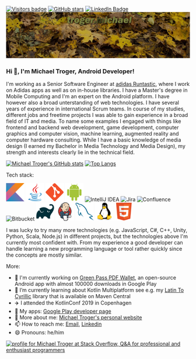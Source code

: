 [![Visitors badge](https://visitor-badge.glitch.me/badge?page_id=michaeltroger&left_color=green&right_color=red)](https://github.com/michaeltroger) [![GitHub stars](https://img.shields.io/github/stars/michaeltroger?style=flat)](https://github.com/michaeltroger) [![LinkedIn Badge](https://img.shields.io/badge/LinkedIn-Profile-informational?style=flat&logo=linkedin&logoColor=white&color=0D76A8)](https://www.linkedin.com/in/michaeltroger/)
[![Header](header.jpg)](https://github.com/michaeltroger)
### Hi 👋, I'm Michael Troger, Android Developer!
I'm working as a Senior Software Engineer at [adidas Runtastic](https://www.runtastic.com), where I work on Adidas apps as well as on in-house libraries. I have a Master's degree in Mobile Computing and I'm an expert on the Android platform. I have however also a broad unterstanding of web technologies. I have several years of experience in international Scrum teams. In course of my studies, different jobs and freetime projects I was able to gain experience in a broad field of IT and media. To name some examples I engaged with things like frontend and backend web development, game development, computer graphics and computer vision, machine learning, augmented reality and computer hardware consulting. While I have a basic knowledge of media design (I earned my Bachelor in Media Technology and Media Design), my strength and interests clearly lie in the technical field. 

[![Michael Troger's GitHub stats](https://github-readme-stats.vercel.app/api?username=michaeltroger&count_private=true)](https://github.com/michaeltroger) [![Top Langs](https://github-readme-stats.vercel.app/api/top-langs/?username=michaeltroger&layout=compact)](https://github.com/michaeltroger)


Tech stack:

<img src="https://raw.githubusercontent.com/devicons/devicon/master/icons/kotlin/kotlin-original.svg" alt="Kotlin" title="Kotlin" width="50" height="50"/> <img src="https://raw.githubusercontent.com/devicons/devicon/master/icons/java/java-original.svg" alt="Java" title="Java" width="50" height="50"/> <img src="https://raw.githubusercontent.com/devicons/devicon/master/icons/git/git-original.svg" alt="Git" title="Git" width="50" height="50"/> <img src="https://raw.githubusercontent.com/devicons/devicon/master/icons/android/android-original.svg" alt="Android" title="Android" width="50" height="50"/> <img src="https://cdn.worldvectorlogo.com/logos/intellij-idea-1.svg" alt="IntelliJ IDEA" title="IntelliJ IDEA" width="50" height="50"/> <img src="https://cdn.worldvectorlogo.com/logos/jira-3.svg" alt="Jira" title="Jira" width="50" height="50"/> <img src="https://seeklogo.com/images/C/confluence-logo-D9B07137C2-seeklogo.com.png" alt="Confluence" title="Confluence" width="50" height="50"/> <img src="https://cdn.worldvectorlogo.com/logos/bitbucket-icon.svg" alt="Bitbucket" title="Bitbucket" width="50" height="50"/> <img src="https://raw.githubusercontent.com/devicons/devicon/master/icons/gradle/gradle-plain.svg" alt="Gradle" title="Gradle" width="50" height="50"/> <img src="https://raw.githubusercontent.com/devicons/devicon/master/icons/jenkins/jenkins-original.svg" alt="Jenkins" title="Jenkins" width="50" height="50"/> <img src="https://raw.githubusercontent.com/devicons/devicon/master/icons/mysql/mysql-original.svg" alt="MySQL" title="MySQL" width="50" height="50"/> <img src="https://raw.githubusercontent.com/devicons/devicon/master/icons/linux/linux-original.svg" alt="Linux" title="Linux" width="50" height="50"/> <img src="https://raw.githubusercontent.com/devicons/devicon/master/icons/html5/html5-original.svg" alt="HTML" title="HTML" width="50" height="50"/> 

I was lucky to try many more technologies (e.g. JavaScript, C#, C++, Unity, Python, Scala, Node.js) in different projects, but the technologies above I'm currently most confident with. From my experience a good developer can handle learning a new programming language or tool rather quickly since the concepts are mostly similar.

More:
- 🔭 I'm currently working on [Green Pass PDF Wallet](https://github.com/michaeltroger/greenpass-android), an open-source Android app with almost 100000 downloads in Google Play
- 🌱 I’m currently learning about Kotlin Multiplatform see e.g. my [Latin To Cyrillic](https://github.com/michaeltroger/latin-to-cyrillic) library that is available on Maven Central
- ✈️ I attended the KotlinConf 2019 in Copenhagen
- 📱 My apps: [Google Play developer page](https://play.google.com/store/apps/dev?id=8534329847513004090)
- 💬 More about me: [Michael Troger's personal website](https://michaeltroger.com)
- 📫 How to reach me: [Email](mailto:github@troger.app), [Linkedin](https://www.linkedin.com/in/michaeltroger/)
- 😄 Pronouns: he/him

<a href="https://stackoverflow.com/users/5155371/michael-troger"><img src="https://stackoverflow.com/users/flair/5155371.png" width="208" height="58" alt="profile for Michael Troger at Stack Overflow, Q&amp;A for professional and enthusiast programmers" title="profile for Michael Troger at Stack Overflow, Q&amp;A for professional and enthusiast programmers"></a>
